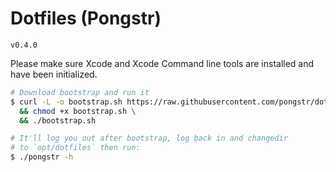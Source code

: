 Dotfiles (Pongstr)
===

`v0.4.0`

Please make sure Xcode and Xcode Command line tools are installed and have been
initialized.

```bash
# Download bootstrap and run it
$ curl -L -o bootstrap.sh https://raw.githubusercontent.com/pongstr/dotfiles/master/bootstrap.sh \
  && chmod +x bootstrap.sh \
  && ./bootstrap.sh

# It'll log you out after bootstrap, log back in and changedir
# to `opt/dotfiles` then run:
$ ./pongstr -h
```
